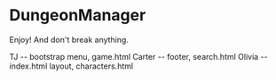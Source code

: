 # DungeonManager

Enjoy! And don't break anything.

TJ -- bootstrap menu, game.html
Carter -- footer, search.html
Olivia -- index.html layout, characters.html
